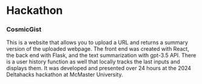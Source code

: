 # Hackathon

### CosmicGist
This is a website that allows you to upload a URL and returns a summary version of the uploaded webpage. The front end was created with React, the back end with Flask, and the text summarization with gpt-3.5 API. There is a user history function as well that locally tracks the last inputs and displays them. It was developed and presented over 24 hours at the 2024 Deltahacks hackathon at McMaster University.

